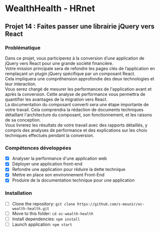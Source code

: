 # WealthHealth - HRnet
## Projet 14 : Faites passer une librairie jQuery vers React

### Problématique
Dans ce projet, vous participerez à la conversion d’une application de jQuery vers React pour une grande société financière.\
Votre mission principale sera de refondre les pages clés de l’application en remplaçant un plugin jQuery spécifique par un composant React.\
Cela impliquera une compréhension approfondie des deux technologies et leur interaction.\
Vous serez chargé de mesurer les performances de l'application avant et après la conversion. Cette analyse de performance vous permettra de quantifier les avantages de la migration vers React.\
La documentation du composant converti sera une étape importante de votre travail. Cela comprendra la rédaction de documents techniques détaillant l'architecture du composant, son fonctionnement, et les raisons de sa conception.\
Vous livrerez les résultats de votre travail avec des rapports détaillés, y compris des analyses de performance et des explications sur les choix techniques effectués pendant la conversion.

### Compétences développées
- [x] Analyser la performance d'une application web
- [x] Déployer une application front-end
- [x] Refondre une application pour réduire la dette technique
- [x] Mettre en place son environnement Front-End
- [x] Produire de la documentation technique pour une application

### Installation
- [ ] Clone the repository: `git clone https://github.com/s-mounir/oc-wealth-health.git`
- [ ] Move to this folder: `cd oc-wealth-health`
- [ ] Install dependencies: `npm install`
- [ ] Launch application: `npm start`
